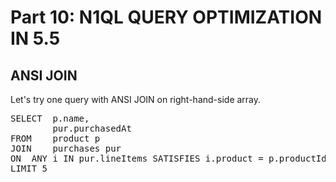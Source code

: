 # Part 10: N1QL QUERY OPTIMIZATION IN 5.5
  
## ANSI JOIN


Let's try one query with ANSI JOIN on right-hand-side array.

<pre id="example">
SELECT 	p.name,
       	pur.purchasedAt
FROM   	product p
JOIN   	purchases pur
ON	ANY i IN pur.lineItems SATISFIES i.product = p.productId END
LIMIT 5
</pre>

